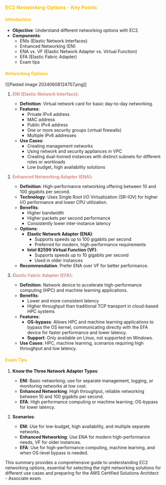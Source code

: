 ### <span style="color:#ffc000">EC2 Networking Options - Key Points</span>

#### <span style="color:#ffc000">Introduction</span>
- **Objective**: Understand different networking options with EC2.
- **Components**:
  - ENIs (Elastic Network Interfaces)
  - Enhanced Networking (EN)
  - ENA vs. VF (Elastic Network Adapter vs. Virtual Function)
  - EFA (Elastic Fabric Adapter)
  - Exam tips

#### <span style="color:#ffc000">Networking Options</span>

![[Pasted image 20240608124757.png]]

1. **<span style="color:#d68a8a">ENI (Elastic Network Interface)</span>**:
   - **Definition**: Virtual network card for basic day-to-day networking.
   - **Features**:
     - Private IPv4 address
     - MAC address
     - Public IPv4 address
     - One or more security groups (virtual firewalls)
     - Multiple IPv6 addresses
   - **Use Cases**:
     - Creating management networks
     - Using network and security appliances in VPC
     - Creating dual-homed instances with distinct subnets for different roles or workloads
     - Low budget, high availability solutions

2. **<span style="color:#d68a8a">Enhanced Networking Adapter (ENA)</span>**:
   - **Definition**: High-performance networking offering between 10 and 100 gigabits per second.
   - **Technology**: Uses Single Root I/O Virtualization (SR-IOV) for higher I/O performance and lower CPU utilization.
   - **Benefits**:
     - Higher bandwidth
     - Higher packets per second performance
     - Consistently lower inter-instance latency
   - **Options**:
     - **Elastic Network Adapter (ENA)**:
       - Supports speeds up to 100 gigabits per second
       - Preferred for modern, high-performance requirements
     - **Intel 82599 Virtual Function (VF)**:
       - Supports speeds up to 10 gigabits per second
       - Used in older instances
   - **Recommendation**: Prefer ENA over VF for better performance.

3. **<span style="color:#d68a8a">Elastic Fabric Adapter (EFA)</span>**:
   - **Definition**: Network device to accelerate high-performance computing (HPC) and machine learning applications.
   - **Benefits**:
     - Lower and more consistent latency
     - Higher throughput than traditional TCP transport in cloud-based HPC systems
   - **Features**:
     - **OS-bypass**: Allows HPC and machine learning applications to bypass the OS kernel, communicating directly with the EFA device for faster performance and lower latency.
     - **Support**: Only available on Linux, not supported on Windows.
   - **Use Cases**: HPC, machine learning, scenarios requiring high throughput and low latency.

#### <span style="color:#ffc000">Exam Tips</span>

1. **Know the Three Network Adapter Types**:
   - **ENI**: Basic networking; use for separate management, logging, or monitoring networks at low cost.
   - **Enhanced Networking**: High throughput, reliable networking between 10 and 100 gigabits per second.
   - **EFA**: High performance computing or machine learning; OS-bypass for lower latency.

2. **Scenarios**:
   - **ENI**: Use for low-budget, high availability, and multiple separate networks.
   - **Enhanced Networking**: Use ENA for modern high-performance needs, VF for older instances.
   - **EFA**: Use for high-performance computing, machine learning, and when OS-level bypass is needed.

This summary provides a comprehensive guide to understanding EC2 networking options, essential for selecting the right networking solutions for different use cases and preparing for the AWS Certified Solutions Architect - Associate exam.